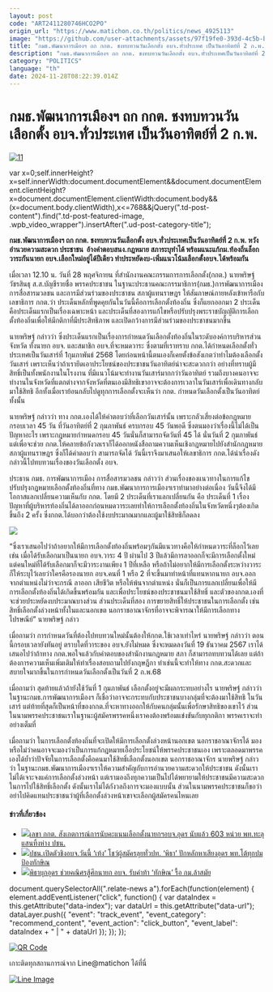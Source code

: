 ```yaml
---
layout: post
code: "ART2411280746HCO2PO"
origin_url: "https://www.matichon.co.th/politics/news_4925113"
image: "https://github.com/user-attachments/assets/97f19fe0-393d-4c5b-bcff-830541871321"
title: "กมธ.พัฒนาการเมืองฯ ถก กกต. ชงทบทวนวันเลือกตั้ง อบจ.ทั่วประเทศ เป็นวันอาทิตย์ที่ 2 ก.พ."
description: "กมธ.พัฒนาการเมืองฯ ถก กกต. ชงทบทวนวันเลือกตั้ง อบจ.ทั่วประเทศเป็นวันอาทิตย์ที่ 2 ก.พ. หวังอำนวยความสะดวก ประชาชน  อ้างคำตอบสนง.กฎหมาย สภาระบุทำได้"
category: "POLITICS"
language: "th"
date: 2024-11-28T08:22:39.014Z
---
```


# กมธ.พัฒนาการเมืองฯ ถก กกต. ชงทบทวนวันเลือกตั้ง อบจ.ทั่วประเทศ เป็นวันอาทิตย์ที่ 2 ก.พ.

[![](https://www.matichon.co.th/wp-content/uploads/2024/11/11-237.jpg "11")](https://www.matichon.co.th/wp-content/uploads/2024/11/11-237.jpg)

var x=0;self.innerHeight?x=self.innerWidth:document.documentElement&&document.documentElement.clientHeight?x=document.documentElement.clientWidth:document.body&&(x=document.body.clientWidth),x<=768&&jQuery(".td-post-content").find(".td-post-featured-image, .wpb\_video\_wrapper").insertAfter(".ud-post-category-title");

**กมธ.พัฒนาการเมืองฯ ถก กกต. ชงทบทวนวันเลือกตั้ง อบจ.ทั่วประเทศเป็นวันอาทิตย์ที่ 2 ก.พ. หวังอำนวยความสะดวก ประชาชน  อ้างคำตอบสนง.กฎหมาย สภาระบุทำได้ พร้อมแนะแก้กม.ท้องถิ่นล็อกวาระกันนายก อบจ.เลือกใหม่อยู่ได้ปีเดียว ทำประหยัดงบ-เพิ่มแนวโน้มเลือกตั้งอบจ.ได้พร้อมกัน**

เมื่อเวลา 12.10 น. วันที่ 28 พฤศจิกายน ที่สำนักงานคณะกรรมการการเลือกตั้ง(กกต.) นายพริษฐ์ วัชรสินธุ ส.ส.บัญชีรายชื่อ พรรคประชาชน ในฐานะประธานคณะกรรมาธิการ(กมธ.)การพัฒนาการเมือง การสื่อสารมวลชน และการมีส่วนร่วมของประชาชน สภาผู้แทนราษฎร ให้สัมภาษณ์ภายหลังเข้าหารือกับเลขาธิการ กกต.ว่า ประเด็นหลักที่พูดคุยกันในวันนี้คือการเลือกตั้งท้องถิ่น ซึ่งก็แยกออกมา 2 ประเด็น คือประเด็นแรกเป็นเรื่องเฉพาะหน้า และประเด็นที่สองการแก้ไขหรือปรับปรุงพระราชบัญญัติการเลือกตั้งท้องถิ่นเพื่อให้มีกติกาที่มีประสิทธิภาพ และเปิดกว้างการมีส่วนร่วมของประชาชนมากขึ้น

นายพริษฐ์ กล่าวว่า ซึ่งประเด็นแรกเป็นเรื่องการกำหนดวันเลือกตั้งท้องถิ่นในระดับองค์การบริหารส่วนจังหวัด ทั้งนายก อบจ. และสมาชิก อบจ.ที่จะหมดวาระ ซึ่งตามที่เราทราบ กกต.ได้กำหนดเลือกตั้งทั่วประเทศเป็นวันเสาร์ที่ 1กุมภาพันธ์ 2568 โดยก่อนหน้านี้ตนเองก็เคยตั้งข้อสังเกตว่าทำไมต้องเลือกตั้งวันเสาร์ เพราะเห็นว่าถ้าเรายึดเอาประโยชน์ของประชาชนวันอาทิตย์น่าจะสะดวกกว่า อย่างที่ทราบผู้มีสิทธิ์เป็นทั้งพนักงานในโรงงาน ที่มีแนวโน้มจะทำงานวันเสาร์มากกว่าวันอาทิตย์ รวมถึงบางคนอาจจะทำงานในจังหวัดที่แตกต่างจากจังหวัดที่ตนเองมีสิทธิเขาอาจจะต้องการเวลาในวันเสาร์เพื่อเดินทางกลับมาใช้สิทธิ อีกทั้งเมื่อเราย้อนกลับไปดูทุกการเลือกตั้งจะเห็นว่า กกต. กำหนดวันเลือกตั้งเป็นวันอาทิตย์ทั้งนั้น

นายพริษฐ์ กล่าวว่า ทาง กกต.เองได้ให้คำตอบว่าที่เลือกวันเสาร์นั้น เพราะกลัวเสี่ยงต่อข้อกฎหมายกรอบเวลา 45 วัน ที่วันอาทิตย์ที่ 2 กุมภาพันธ์ ครบกรอบ 45 วันพอดี ซึ่งตนมองว่าเรื่องนี้ไม่ได้เป็นปัญหาอะไร เพราะกฎหมายกำหนดกรอบ 45 วันนั่นก็สามารถจัดวันที่ 45 ได้ นั่นวันที่ 2 กุมภาพันธ์ แต่เพื่อจะช่วย กกต.ให้คลายข้อกังวลเราก็ได้ออกหนังสือถามความเห็นเชิงกฎหมายไปยังสำนักกฎหมาย สภาผู้แทนราษฎร ซึ่งก็ได้คำตอบว่า สามารถจัดได้ วันนี้เราจึงมาเสนอให้เลขาธิการ กกต.ได้นำเรื่องดังกล่าวนี้ไปทบทวนเรื่องของวันเลือกตั้ง อบจ.

ประธาน กมธ. การพัฒนาการเมือง การสื่อสารมวลชน กล่าวว่า ส่วนเรื่องของแนวทางในการแก้ไขปรับปรุงกฎหมายเลือกตั้งท้องถิ่นที่ทาง กมธ.พัฒนาการการเมืองฯเราทำมาอย่างต่อเนื่อง วันนี้จึงได้มีโอกาสแลกเปลี่ยนความเห็นกับ กกต. โดยมี 2 ประเด็นที่เราแลกเปลี่ยนกัน คือ ประเด็นที่ 1 เรื่องปัญหาที่ผู้บริหารท้องถิ่นได้ลาออกก่อนหมดวาระเลยทำให้การเลือกตั้งท้องถิ่นในจังหวัดหนึ่งๆต้องเกิดขึ้นถึง 2 ครั้ง ซึ่งกกต.ได้บอกว่าต้องใช้งบประมาณมากและผู้มาใช้สิทธิก็ลดลง

![](https://www.matichon.co.th/wp-content/uploads/2024/11/S__45129774_0-scaled.jpg)

“ซึ่งเราเสนอไปว่าถ้าอยากให้มีการเลือกตั้งท้องถิ่นพร้อมๆกันมีแนวทางคือให้กำหนดวาระที่ล็อกไว้เลย เช่น เมื่อได้รับเลือกมาเป็นนายก อบจ.วาระ 4 ปี ผ่านไป 3 ปีแล้วมีการลาออกก็จะมีการเลือกตั้งใหม่ แต่คนใหม่ที่ได้รับเลือกมาก็จะมีวาระงานเพียง 1 ปีที่เหลือ หรือถ้าไม่อยากให้มีการเลือกตั้งระหว่างวาระก็ให้ระบุไว้เลยว่าใครคือรองนายก อบจ.คนที่ 1 หรือ 2 ที่จะขึ้นมาทำหน้าที่แทนหากนายก อบจ.ออกจากตำแหน่งไม่ว่าจะกรณี ลาออก เสียชีวิต หรือให้พ้นจากตำแหน่ง นั่นก็เป็นการแลกเปลี่ยนเพื่อให้มีการเลือกตั้งท้องถิ่นได้เกิดขึ้นพร้อมกัน และเพื่อประโยชน์ของประชาชนมาใช้สิทธิ์ และตัวของกกต.เองที่จะช่วยประหยัดงบประมาณบางส่วน ส่วนประเด็นที่สอง การขยายสิทธิ์ให้ประชาชนในการเลือกตั้ง เช่น สิทธิ์เลือกตั้งล่วงหน้าทั้งในและนอกเขต นอกราชอาณาจักรที่อาจจะพิจารณาให้มีการเลือกทางไปรษณีย์” นายพริษฐ์ กล่าว

เมื่อถามว่า การกำหนดวันที่ต้องไปทบทวนใหม่นั้นต้องให้กกต.ใช้เวลาเท่าไหร่ นายพริษฐ์ กล่าวว่า ตอนนี้กรอบเวลายังทันอยู่ ตราบใดที่วาระของ อบจ.ยังไม่หมด ซึ่งจะหมดลงวันที่ 19 ธันวาคม 2567 เราได้เสนอไปว่าถ้าทาง กกต.พอใจแล้วกับคำตอบของสำนักงานกฎหมาย สภา ก็สามารถทบทวนได้เลย แต่ถ้าต้องการความเห็นเพิ่มเติมให้ทำเรื่องสอบถามไปยังกฤษฎีกา ทำเช่นนี้จะทำให้ทาง กกต.สะดวกและสบายใจมากขึ้นในการกำหนดวันเลือกตั้งเป็นวันที่ 2 ก.พ.68

เมื่อถามว่า สุดท้ายแล้วถ้ายังใช้วันที่ 1 กุมภาพันธ์ เลือกตั้งอยู่จะมีผลกระทบอย่างไร นายพริษฐ์ กล่าวว่า ในฐานะกมธ.การพัฒนาการเมืองฯ ก็เชื่อว่าอาจจะกระทบกับประชาชนบางกลุ่มที่จะต้องมาใช้สิทธิ ในวันเสาร์ แต่ท้ายที่สุดก็เป็นหน้าที่ของกกต.ที่จะหาทางออกให้กับคนกลุ่มนั้นเพื่อรักษาสิทธิของเขาไว้ ส่วนในนามพรรคประชาชนเราในฐานะผู้สมัครพรรคหนึ่งเราคงต้องพร้อมแข่งขันกับทุกกติกา พรรคเราจะทำอย่างเต็มที่

เมื่อถามว่า ในการเลือกตั้งท้องถิ่นที่จะเปิดให้มีการเลือกตั้งล่วงหน้านอกเขต นอกราชอาณาจักรได้ มองหรือไม่ว่าคนอาจจะมองว่าเป็นการแก้กฎหมายเอื้อประโยชน์ให้พรรคประชาชนเอง เพราะตลอดมาพรรคเองได้ย้ำว่าปัจจัยในการเลือกตั้งคือคนมาใช้สิทธิ์เลือกตั้งนอกเขต นอกราชอาณาจักร นายพริษฐ์ กล่าวว่า ในฐานะกมธ.พัฒนาการเมืองฯเราให้ความสำคัญกับการอำนวยความสะดวกให้ประชาชน ดังนั้นเราไม่ได้เจาะจงแค่การเลือกตั้งล่วงหน้า แต่เรามองถึงทุกความเป็นไปได้พยายามให้ประชาชนมีความสะดวกในการไปใช้สิทธิ์เลือกตั้ง ดังนั้นเราไม่ได้กังวลถึงการจะมองแบบนั้น ส่วนในนามพรรคประชาชนก็ขอว่าอย่าไปคิดแทนประชาชนว่าผู้ที่เลือกตั้งล่วงหน้าเขาจะเลือกผู้สมัครคนไหนเลย

#### ข่าวที่เกี่ยวข้อง

*   [![](https://www.matichon.co.th/wp-content/uploads/2024/11/ud728-2.jpg)เลขา กกต. สังเกตการณ์การนับคะแนนเลือกตั้งนายกฯอบจ.อุดร นับแล้ว 603 หน่วย พท.ทะลุแสนทิ้งห่าง ปชน.](https://www.matichon.co.th/region/news_4917454)
*   [![](https://www.matichon.co.th/wp-content/uploads/2024/11/pi728-5.jpg)ปชน.เปิดตัวชิงอบจ.วันนี้ ‘เท้ง’ โชว์ผู้สมัครลุยทั่วปท. ‘พิธา’ ปักหลักหาเสียงอุดร พท.โต้ทุกปมป้องทักษิณ](https://www.matichon.co.th/politics/news_4903963)
*   [![](https://www.matichon.co.th/wp-content/uploads/2024/11/1111-10.jpg)พิธาบุกอุดร ช่วยคณิศรสู้ศึกนายก อบจ. รับคำท้า ‘ทักษิณ’ รื้อ กม.ล้าสมัย](https://www.matichon.co.th/politics/news_4901288)

document.querySelectorAll(".relate-news a").forEach(function(element) { element.addEventListener("click", function() { var dataIndex = this.getAttribute("data-index"); var dataUrl = this.getAttribute("data-url"); dataLayer.push({ "event": "track\_event", "event\_category": "recommend\_content", "event\_action": "click\_button", "event\_label": dataIndex + " | " + dataUrl }); }); });

[![QR Code](https://www.matichon.co.th/wp-content/uploads/2023/07/wob1371z.jpg)](https://lin.ee/ht0nDxX)

เกาะติดทุกสถานการณ์จาก Line@matichon ได้ที่นี่

[![Line Image](https://www.matichon.co.th/wp-content/uploads/2023/07/th.png)](https://lin.ee/ht0nDxX)